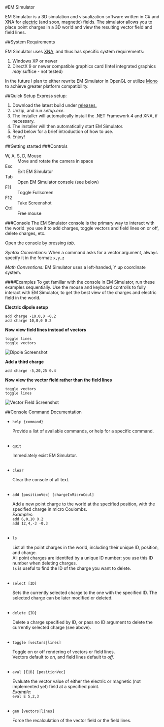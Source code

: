 #EM Simulator

EM Simulator is a 3D simulation and visualization software written in C# and XNA for [electric](http://en.wikipedia.org/wiki/Electric_field) (and soon, magnetic) fields.
The simulator allows you to place point charges in a 3D world and view the resulting vector field and field lines.

##System Requirements

EM Simulator uses [XNA](http://en.wikipedia.org/wiki/Microsoft_XNA), and thus has specific system requirements:

1. Windows XP or newer
2. DirectX 9 or newer compatible graphics card (Intel integrated graphics *may* suffice - not tested)

In the future I plan to either rewrite EM Simulator in OpenGL or utilize [Mono](http://www.mono-project.com/Main_Page)
to achieve greater platform compatibility.

##Quick Setup
Express setup:

1. Download the latest build under [releases.](https://github.com/donald-pinckney/EM-Simulator/releases)
2. Unzip, and run *setup.exe*.  
3. The installer will automatically install the .NET Framework 4 and XNA, if necessary.
3. The installer will then automatically start EM Simulator.
4. Read below for a brief introduction of how to use.
5. Enjoy!

##Getting started
###Controls
<dl>
  <dt>W, A, S, D, Mouse</dt>
  <dd>Move and rotate the camera in space</dd>
  <dt>Esc</dt>
  <dd>Exit EM Simulator</dd>
  <dt>Tab</dt>
  <dd>Open EM Simulator console (see below)</dd>
  <dt>F11</dt>
  <dd>Toggle Fullscreen</dd>
  <dt>F12</dt>
  <dd>Take Screenshot</dd>
  <dt>Ctrl</dt>
  <dd>Free mouse</dd>
</dl>

###Console
The EM Simulator console is the primary way to interact with the world: you use it to add charges, toggle vectors and
field lines on or off, delete charges, etc.

Open the console by pressing *tab*.

*Syntax Conventions:* When a command asks for a vector argument, always specify it in the format: `x,y,z`

*Math Conventions:* EM Simulator uses a left-handed, Y up coordinate system.

####Examples
To get familiar with the console in EM Simulator, run these examples sequentially.  Use the mouse and keyboard controlls
to fully interact with EM Simulator, to get the best view of the charges and electric field in the world.

**Electric dipole setup**
```
add charge -10,0,0 -0.2
add charge 10,0,0 0.2
```

**Now view field lines instead of vectors**
```
toggle lines
toggle vectors
```
![Dipole Screenshot](https://raw.github.com/donald-pinckney/EM-Simulator/screenshots/screenshots/1.png "Dipole Screenshot")

**Add a third charge**
```
add charge -5,20,25 0.4
```

**Now view the vector field rather than the field lines**
```
toggle vectors
toggle lines
```

![Vector Field Screenshot](https://raw.github.com/donald-pinckney/EM-Simulator/screenshots/screenshots/0.png "Vector Field Screenshot")

##Console Command Documentation

+ `help {command}`

  Provide a list of available commands, or help for a specific command.
  <br />
  <br />
  
+ `quit`

  Immediately exist EM Simulator.
  <br />
  <br />
  
+ `clear`

  Clear the console of all text.
  <br />
  <br />

+ `add [positionVec] [chargeInMicroCoul]`

  Add a new point charge to the world at the specified position, with the specified charge in micro Coulombs.
  <br />
  *Examples*:
  <br />
  `add 6,0,10 0.2`
  <br />
  `add 12,4,-3 -0.3`
  <br />
  <br />
  
+ `ls`

  List all the point charges in the world, including their unique ID, position, and charge.<br />
  All point charges are identifed by a unique ID number: you use this ID number when deleting charges.<br />
  `ls` is useful to find the ID of the charge you want to delete.
  <br />
  <br />
  
+ `select [ID]`

  Sets the currently selected charge to the one with the specified ID. 
  The selected charge can be later modified or deleted.
  <br />
  <br />

+ `delete {ID}`

  Delete a charge specified by ID, or pass no ID argument to delete the currently selected charge (see above).
  <br />
  <br />

+ `toggle [vectors|lines]`

  Toggle on or off rendering of vectors or field lines. <br />
  Vectors default to *on*, and field lines default to *off*.
  <br />
  <br />
  
+ `eval [E|B] [positionVec]`

  Evaluate the vector value of either the electric or magnetic (not implemented yet) field at a specified point.
  <br />
  *Example*:
  <br />
  `eval E 5,2,3`
  <br />
  <br />

+ `gen [vectors|lines]`

  Force the recalculation of the vector field or the field lines.
  <br />
  <br />
  
